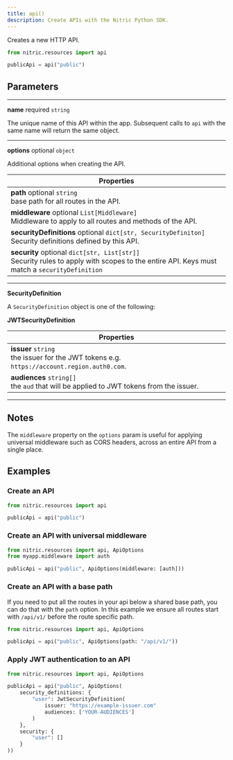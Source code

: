 ```yaml
---
title: api()
description: Create APIs with the Nitric Python SDK.
---
```


Creates a new HTTP API.

```python
from nitric.resources import api

publicApi = api("public")
```

## Parameters

---

**name** required `string`

The unique name of this API within the app. Subsequent calls to `api` with the same name will return the same object.

---

**options** optional `object`

Additional options when creating the API.

| Properties                                                                                                                                       |
| ------------------------------------------------------------------------------------------------------------------------------------------------ |
| **path** optional `string` <br/> base path for all routes in the API.                                                                            |
| **middleware** optional `List[Middleware]` <br/> Middleware to apply to all routes and methods of the API.                                       |
| **securityDefinitions** optional `dict[str, SecurityDefiniton]` <br/> Security definitions defined by this API.                                  |
| **security** optional `dict[str, List[str]]` <br/> Security rules to apply with scopes to the entire API. Keys must match a `securityDefinition` |

---

**SecurityDefinition**

A `SecurityDefinition` object is one of the following:

**JWTSecurityDefinition**

| Properties                                                                                       |
| ------------------------------------------------------------------------------------------------ |
| **issuer** `string` <br/> the issuer for the JWT tokens e.g. `https://account.region.auth0.com`. |
| **audiences** `string[]` <br/> the `aud` that will be applied to JWT tokens from the issuer.     |

---

## Notes

The `middleware` property on the `options` param is useful for applying universal middleware such as CORS headers, across an entire API from a single place.

## Examples

### Create an API

```python
from nitric.resources import api

publicApi = api("public")
```

### Create an API with universal middleware

```python
from nitric.resources import api, ApiOptions
from myapp.middleware import auth

publicApi = api("public", ApiOptions(middleware: [auth]))
```

### Create an API with a base path

If you need to put all the routes in your api below a shared base path, you can do that with the `path` option. In this example we ensure all routes start with `/api/v1/` before the route specific path.

```python
from nitric.resources import api, ApiOptions

publicApi = api("public", ApiOptions(path: "/api/v1/"))
```

### Apply JWT authentication to an API

```python
from nitric.resources import api, ApiOptions

publicApi = api("public", ApiOptions(
    security_definitions: {
        "user": JwtSecurityDefinition(
            issuer: "https://example-issuer.com"
            audiences: ['YOUR-AUDIENCES']
        )
    },
    security: {
        "user": []
    }
))
```
